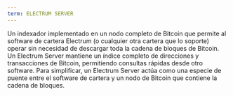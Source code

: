 ```yaml
---
term: ELECTRUM SERVER
---
```


Un indexador implementado en un nodo completo de Bitcoin que permite al software de cartera Electrum (o cualquier otra cartera que lo soporte) operar sin necesidad de descargar toda la cadena de bloques de Bitcoin. Un Electrum Server mantiene un índice completo de direcciones y transacciones de Bitcoin, permitiendo consultas rápidas desde otro software. Para simplificar, un Electrum Server actúa como una especie de puente entre el software de cartera y un nodo de Bitcoin que contiene la cadena de bloques.